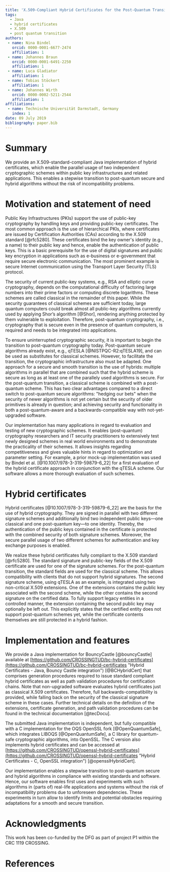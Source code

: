 ```yaml
---
title: 'X.509-Compliant Hybrid Certificates for the Post-Quantum Transition'
tags:
  - Java
  - hybrid certificates
  - X.509
  - post quantum transition
authors:
 - name: Nina Bindel
   orcid: 0000-0001-6677-2474
   affiliation: 1
 - name: Johannes Braun
   orcid: 0000-0001-6491-2250
   affiliation: 1
 - name: Luca Gladiator
   affiliation: 1
 - name: Tobias Stöckert
   affiliation: 1
 - name: Johannes Wirth
   orcid: 0000-0002-5211-2544
   affiliation: 1
affiliations:
 - name: Technische Universität Darmstadt, Germany
   index: 1
date: 09 July 2019
bibliography: paper.bib
---
```


# Summary

We provide an X.509-standard-compliant Java implementation of hybrid certificates, which enable the parallel usage of two independent cryptographic schemes within public key infrastructures and related applications. This enables a stepwise transition to post-quantum secure and hybrid algorithms without the risk of incompatibility problems. 

# Motivation and statement of need

Public Key Infrastructures (PKIs) support the use of public-key cryptography by handling keys and providing public-key certificates. The most common approach is the use of hierarchical PKIs, where certificates are issued by Certification Authorities (CAs) according to the X.509 standard [@rfc5280]. These certificates bind the key owner's identity (e.g., a name) to their public key and hence, enable the authentication of public keys. This is a basic prerequisite for the use of digital signatures and public key encryption in applications such as e-business or e-government that require secure electronic communication.
The most prominent example is secure Internet communication using the Transport Layer Security (TLS) protocol.

The security of current public-key systems, e.g., RSA and elliptic curve cryptography, depends on the computational difficulty of 
factoring large numbers into their prime factors or computing discrete logarithms. These schemes are called classical in the remainder of this paper.
While the security guarantees of classical schemes are sufficient today, large quantum computers could break almost all public-key algorithms currently used by applying Shor’s algorithm [@Shor], rendering anything protected by them vulnerable to exploitation. Therefore, post-quantum cryptography, i.e., cryptography that is secure even in the presence of quantum computers, is required and needs to be integrated into applications.

To ensure uninterrupted cryptographic security, it is important to begin the transition to post-quantum cryptography today. Post-quantum secure algorithms already exist, e.g., qTESLA [@NISTPQC-R2:qTESLA19], and can be used as substitutes for classical schemes.
However, to facilitate the transition, the cryptographic infrastructure also must be adapted. One approach for a secure and smooth transition is the use of 
hybrids: multiple algorithms in parallel that are combined such that the hybrid scheme is secure as long as at least one of the parallely used algorithms is secure. 
For the post-quantum transition, a classical scheme is combined with a post-quantum scheme. This has two clear advantages compared to a direct switch to post-quantum secure algorithms: "hedging our bets" when the security of newer algorithms is not yet certain but the security of older primitives is already in question; and achieving security and functionality in both a post-quantum-aware and a backwards-compatible way with not-yet-upgraded software.

Our implementation has many applications in regard to evaluation and testing of new cryptographic schemes. It enables (post-quantum) cryptography researchers and IT security practitioners to extensively test newly designed schemes in real world environments and to demonstrate the practicality of their schemes. It allows insights regarding competitiveness and gives valuable hints in regard to optimization and parameter setting. For example, a prior mock-up implementation was used by Bindel et al. [@10.1007/978-3-319-59879-6_22] for a first evaluation of the hybrid certificate approach in conjunction with the qTESLA scheme. Our software allows a more thorough evaluation of such schemes.

# Hybrid certificates

Hybrid certificates [@10.1007/978-3-319-59879-6_22] are the basis for the use of hybrid cryptography. They are signed in parallel with two different signature schemes and additionally bind two independent public keys—one classical and one post-quantum key—to one identity. 
Thereby, the authentication of the public keys contained in the certificate is protected with the combined security of both signature schemes. Moreover, the secure parallel usage of two different schemes for authentication and key exchange purposes is enabled. 

We realize these hybrid certificates fully compliant to the X.509 standard [@rfc5280]. The standard signature and public-key fields of the X.509 certificate are used for one of the signature schemes. For the post-quantum transition, the standard fields are used for the classical scheme. This allows compatibility with clients that do not support hybrid signatures. The second signature scheme, using qTESLA as an example, is integrated using two non-critical X.509 extensions. One of the extensions contains the public key associated with the second scheme, while the other contains the second signature on the certified data. To fully support legacy entities in a controlled manner, the extension containing the second public key may optionally be left out. This explicitly states that the certified entity does not support post-quantum schemes yet, while the certificate contents themselves are still protected in a hybrid fashion.

# Implementation and features 

We provide a Java implementation for BouncyCastle [@bouncyCastle] available at [https://github.com/CROSSINGTUD/bc-hybrid-certificates](https://github.com/CROSSINGTUD/bc-hybrid-certificates "Hybrid Certificates - Java, Bouncy Castle integration") [@BCHybridCert] that comprises generation procedures required to issue standard compliant hybrid certificates as well as path validation procedures for certification chains. Note that non-upgraded software evaluates hybrid certificates just as classical X.509 certificates. Therefore, full backwards-compatibility is provided, while falling back on the security of the classical signature scheme in these cases. Further technical details on the definition of the extensions, certificate generation, and path validation procedures can be found in the technical documentation [@tecDocu].

The submitted Java implementation is independent, but fully compatible with a C implementation for the OQS OpenSSL fork [@OpenQuantumSafe], which integrates LIBOQS [@OpenQuantumSafe], a C library for quantum-safe cryptographic algorithms, into OpenSSL. The C version also implements hybrid certificates and can be accessed at [https://github.com/CROSSINGTUD/openssl-hybrid-certificates](https://github.com/CROSSINGTUD/openssl-hybrid-certificates "Hybrid Certificates - C, OpenSSL integration") [@opensslHybridCert].

Our implementation enables a stepwise transition to post-quantum secure and hybrid algorithms in compliance with existing standards and software.  
Hence, our software enables first uses and experiments with such algorithms in (parts of) real-life applications and systems without the risk of incompatibility problems due to unforeseen dependencies. 
These experiments in turn allow to identify limits and potential obstacles requiring adaptations for a smooth and secure transition.


# Acknowledgments
This work has been co-funded by the DFG as part of project P1 within the CRC 1119 CROSSING.

# References
